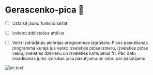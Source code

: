 # Gerascenko-pica :pizza:
- [ ] Uztaisit jauno funkcionalitati
- [ ] ievietot atbilstošus attēlus
- [ ] Veikt izstrādātās picērijas programmas izgrūšanu
Picas pasutišanas programma kuraja jus varat: izveleties picas izmeru, izveleties picas veidu,izveleties dzerienu un izveleties kartupelus fri.
Pec datu ievadisanas jums izdrukas jusu pasutijumu un cenu par pasutijumu


![alt text](https://www.lulu.lv/cache/images/2177806891/starta-komplekts_200186692.jpg)
